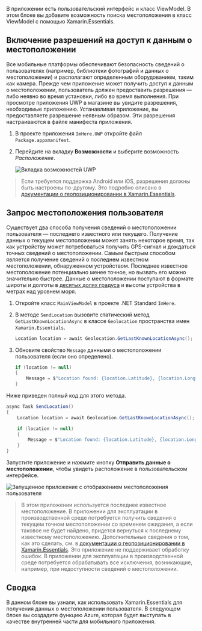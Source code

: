 В приложении есть пользовательский интерфейс и класс ViewModel. В этом блоке вы добавите возможность поиска местоположения в класс ViewModel с помощью Xamarin.Essentials.

## <a name="enable-location-permissions"></a>Включение разрешений на доступ к данным о местоположении

Все мобильные платформы обеспечивают безопасность сведений о пользователях (например, библиотеки фотографий и данных о местоположении) и располагают определенным оборудованием, таким как камера. Прежде чем приложение может получить доступ к данным о местоположении, пользователь должен предоставить разрешения — либо неявно во время установки, либо во время выполнения. При просмотре приложения UWP в магазине вы увидите разрешения, необходимые приложению. Устанавливая приложение, вы предоставляете разрешение неявным образом. Эти разрешения настраиваются в файле манифеста приложения.

1. В проекте приложения `ImHere.UWP` откройте файл `Package.appxmanifest`.

2. Перейдите на вкладку **Возможности** и выберите возможность *Расположение*.

    ![Вкладка возможностей UWP](../media/4-uwp-location-capability.png)

> Если требуется поддержка Android или iOS, разрешения должны быть настроены по-другому. Это подробно описано в [документации о геопозиционировании в Xamarin.Essentials](https://docs.microsoft.com/xamarin/essentials/geolocation?tabs=android#getting-started).

## <a name="query-for-the-users-location"></a>Запрос местоположения пользователя

Существует два способа получения сведений о местоположении пользователя — последнего известного или текущего. Получение данных о текущем местоположении может занять некоторое время, так как устройству может потребоваться получить GPS-сигнал и дождаться точных сведений о местоположении. Самым быстрым способом является получение сведений о последнем известном местоположении, обнаруженном устройством. Последнее известное местоположение потенциально менее точное, но вызвать его можно значительно быстрее. Данные о местоположении поступают в формате широты и долготы в [десятых долях градуса](https://en.wikipedia.org/wiki/Decimal_degrees) и высоты устройства в метрах над уровнем моря.

1. Откройте класс `MainViewModel` в проекте .NET Standard `ImHere`.

2. В методе `SendLocation` вызовите статический метод `GetLastKnownLocationAsync` в классе `Geolocation` пространства имен `Xamarin.Essentials`.

    ```cs
    Location location = await Geolocation.GetLastKnownLocationAsync();
    ```

3. Обновите свойство `Message` данными о местоположении пользователя (если оно определено).

    ```cs
    if (location != null)
    {
        Message = $"Location found: {location.Latitude}, {location.Longitude}.";
    }
    ```

Ниже приведен полный код для этого метода.

```cs
async Task SendLocation()
{
    Location location = await Geolocation.GetLastKnownLocationAsync();

    if (location != null)
    {
        Message = $"Location found: {location.Latitude}, {location.Longitude}.";
    }
}
```

Запустите приложение и нажмите кнопку **Отправить данные о местоположении**, чтобы увидеть расположение в пользовательском интерфейсе.

![Запущенное приложение с отображением местоположения пользователя](../media/4-running-app-showing-location.png)

> В этом приложении используется последнее известное местоположение. В приложении для эксплуатации в производственной среде потребуется получить сведения о текущем точном местоположении со временем ожидания, а если таковое не будет найдено, придется вернуться к последнему известному местоположению. Дополнительные сведения о том, как это сделать, см. в [документации о геопозиционировании в Xamarin.Essentials](https://docs.microsoft.com/xamarin/essentials/geolocation?tabs=uwp#using-geolocation). Это приложение не поддерживает обработку ошибок. В приложении для эксплуатации в производственной среде потребуется обрабатывать все исключения, возникающие, например, при недоступности сведений о местоположении.

## <a name="summary"></a>Сводка

В данном блоке вы узнали, как использовать Xamarin.Essentials для получения данных о местоположении пользователя. В следующем блоке вы создадите функцию Azure, которая будет выступать в качестве внутренней части для мобильного приложения.
